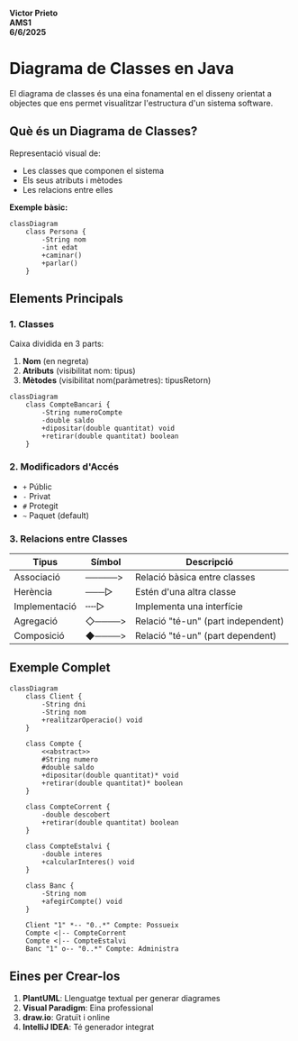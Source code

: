**Victor Prieto**  
**AMS1**  
**6/6/2025** 

# Diagrama de Classes en Java

El diagrama de classes és una eina fonamental en el disseny orientat a objectes que ens permet visualitzar l'estructura d'un sistema software.

## Què és un Diagrama de Classes? 

Representació visual de:
- Les classes que componen el sistema
- Els seus atributs i mètodes
- Les relacions entre elles

**Exemple bàsic:**
```
classDiagram
    class Persona {
        -String nom
        -int edat
        +caminar()
        +parlar()
    }
```

## Elements Principals 

### 1. Classes
Caixa dividida en 3 parts:
1. **Nom** (en negreta)
2. **Atributs** (visibilitat nom: tipus)
3. **Mètodes** (visibilitat nom(paràmetres): tipusRetorn)

```
classDiagram
    class CompteBancari {
        -String numeroCompte
        -double saldo
        +dipositar(double quantitat) void
        +retirar(double quantitat) boolean
    }
```

### 2. Modificadors d'Accés
- `+` Públic
- `-` Privat
- `#` Protegit
- `~` Paquet (default)

### 3. Relacions entre Classes

| Tipus | Símbol | Descripció |
|-------|--------|------------|
| Associació | ─────> | Relació bàsica entre classes |
| Herència | ───▷ | Estén d'una altra classe |
| Implementació | ╌╌▷ | Implementa una interfície |
| Agregació | ◇────> | Relació "té-un" (part independent) |
| Composició | ◆────> | Relació "té-un" (part dependent) |

## Exemple Complet 

```
classDiagram
    class Client {
        -String dni
        -String nom
        +realitzarOperacio() void
    }

    class Compte {
        <<abstract>>
        #String numero
        #double saldo
        +dipositar(double quantitat)* void
        +retirar(double quantitat)* boolean
    }

    class CompteCorrent {
        -double descobert
        +retirar(double quantitat) boolean
    }

    class CompteEstalvi {
        -double interes
        +calcularInteres() void
    }

    class Banc {
        -String nom
        +afegirCompte() void
    }

    Client "1" *-- "0..*" Compte: Possueix
    Compte <|-- CompteCorrent
    Compte <|-- CompteEstalvi
    Banc "1" o-- "0..*" Compte: Administra
```


## Eines per Crear-los 

1. **PlantUML**: Llenguatge textual per generar diagrames
2. **Visual Paradigm**: Eina professional
3. **draw.io**: Gratuït i online
4. **IntelliJ IDEA**: Té generador integrat

